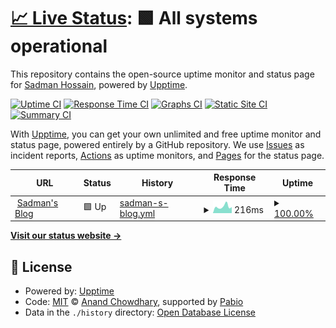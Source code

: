 # [📈 Live Status](https://status.sadman.ca): <!--live status--> **🟩 All systems operational**

This repository contains the open-source uptime monitor and status page for [Sadman Hossain](sadman.ca), powered by [Upptime](https://github.com/upptime/upptime).

[![Uptime CI](https://github.com/sadmanca/blog-uptime/workflows/Uptime%20CI/badge.svg)](https://github.com/sadmanca/blog-uptime/actions?query=workflow%3A%22Uptime+CI%22)
[![Response Time CI](https://github.com/sadmanca/blog-uptime/workflows/Response%20Time%20CI/badge.svg)](https://github.com/sadmanca/blog-uptime/actions?query=workflow%3A%22Response+Time+CI%22)
[![Graphs CI](https://github.com/sadmanca/blog-uptime/workflows/Graphs%20CI/badge.svg)](https://github.com/sadmanca/blog-uptime/actions?query=workflow%3A%22Graphs+CI%22)
[![Static Site CI](https://github.com/sadmanca/blog-uptime/workflows/Static%20Site%20CI/badge.svg)](https://github.com/sadmanca/blog-uptime/actions?query=workflow%3A%22Static+Site+CI%22)
[![Summary CI](https://github.com/sadmanca/blog-uptime/workflows/Summary%20CI/badge.svg)](https://github.com/sadmanca/blog-uptime/actions?query=workflow%3A%22Summary+CI%22)

With [Upptime](https://upptime.js.org), you can get your own unlimited and free uptime monitor and status page, powered entirely by a GitHub repository. We use [Issues](https://github.com/sadmanca/blog-uptime/issues) as incident reports, [Actions](https://github.com/sadmanca/blog-uptime/actions) as uptime monitors, and [Pages](https://status.sadman.ca) for the status page.

<!--start: status pages-->
<!-- This summary is generated by Upptime (https://github.com/upptime/upptime) -->
<!-- Do not edit this manually, your changes will be overwritten -->
<!-- prettier-ignore -->
| URL | Status | History | Response Time | Uptime |
| --- | ------ | ------- | ------------- | ------ |
| <img alt="" src="https://icons.duckduckgo.com/ip3/sadman.ca.ico" height="13"> [Sadman's Blog](https://sadman.ca) | 🟩 Up | [sadman-s-blog.yml](https://github.com/sadmanca/blog-uptime/commits/HEAD/history/sadman-s-blog.yml) | <details><summary><img alt="Response time graph" src="./graphs/sadman-s-blog/response-time-week.png" height="20"> 216ms</summary><br><a href="https://sadmanca.github.io/blog-uptime/history/sadman-s-blog"><img alt="Response time 175" src="https://img.shields.io/endpoint?url=https%3A%2F%2Fraw.githubusercontent.com%2Fsadmanca%2Fblog-uptime%2FHEAD%2Fapi%2Fsadman-s-blog%2Fresponse-time.json"></a><br><a href="https://sadmanca.github.io/blog-uptime/history/sadman-s-blog"><img alt="24-hour response time 297" src="https://img.shields.io/endpoint?url=https%3A%2F%2Fraw.githubusercontent.com%2Fsadmanca%2Fblog-uptime%2FHEAD%2Fapi%2Fsadman-s-blog%2Fresponse-time-day.json"></a><br><a href="https://sadmanca.github.io/blog-uptime/history/sadman-s-blog"><img alt="7-day response time 216" src="https://img.shields.io/endpoint?url=https%3A%2F%2Fraw.githubusercontent.com%2Fsadmanca%2Fblog-uptime%2FHEAD%2Fapi%2Fsadman-s-blog%2Fresponse-time-week.json"></a><br><a href="https://sadmanca.github.io/blog-uptime/history/sadman-s-blog"><img alt="30-day response time 186" src="https://img.shields.io/endpoint?url=https%3A%2F%2Fraw.githubusercontent.com%2Fsadmanca%2Fblog-uptime%2FHEAD%2Fapi%2Fsadman-s-blog%2Fresponse-time-month.json"></a><br><a href="https://sadmanca.github.io/blog-uptime/history/sadman-s-blog"><img alt="1-year response time 176" src="https://img.shields.io/endpoint?url=https%3A%2F%2Fraw.githubusercontent.com%2Fsadmanca%2Fblog-uptime%2FHEAD%2Fapi%2Fsadman-s-blog%2Fresponse-time-year.json"></a></details> | <details><summary><a href="https://sadmanca.github.io/blog-uptime/history/sadman-s-blog">100.00%</a></summary><a href="https://sadmanca.github.io/blog-uptime/history/sadman-s-blog"><img alt="All-time uptime 100.00%" src="https://img.shields.io/endpoint?url=https%3A%2F%2Fraw.githubusercontent.com%2Fsadmanca%2Fblog-uptime%2FHEAD%2Fapi%2Fsadman-s-blog%2Fuptime.json"></a><br><a href="https://sadmanca.github.io/blog-uptime/history/sadman-s-blog"><img alt="24-hour uptime 100.00%" src="https://img.shields.io/endpoint?url=https%3A%2F%2Fraw.githubusercontent.com%2Fsadmanca%2Fblog-uptime%2FHEAD%2Fapi%2Fsadman-s-blog%2Fuptime-day.json"></a><br><a href="https://sadmanca.github.io/blog-uptime/history/sadman-s-blog"><img alt="7-day uptime 100.00%" src="https://img.shields.io/endpoint?url=https%3A%2F%2Fraw.githubusercontent.com%2Fsadmanca%2Fblog-uptime%2FHEAD%2Fapi%2Fsadman-s-blog%2Fuptime-week.json"></a><br><a href="https://sadmanca.github.io/blog-uptime/history/sadman-s-blog"><img alt="30-day uptime 100.00%" src="https://img.shields.io/endpoint?url=https%3A%2F%2Fraw.githubusercontent.com%2Fsadmanca%2Fblog-uptime%2FHEAD%2Fapi%2Fsadman-s-blog%2Fuptime-month.json"></a><br><a href="https://sadmanca.github.io/blog-uptime/history/sadman-s-blog"><img alt="1-year uptime 100.00%" src="https://img.shields.io/endpoint?url=https%3A%2F%2Fraw.githubusercontent.com%2Fsadmanca%2Fblog-uptime%2FHEAD%2Fapi%2Fsadman-s-blog%2Fuptime-year.json"></a></details>

<!--end: status pages-->

[**Visit our status website →**](https://status.sadman.ca)

## 📄 License

- Powered by: [Upptime](https://github.com/upptime/upptime)
- Code: [MIT](./LICENSE) © [Anand Chowdhary](https://anandchowdhary.com), supported by [Pabio](https://pabio.com)
- Data in the `./history` directory: [Open Database License](https://opendatacommons.org/licenses/odbl/1-0/)
